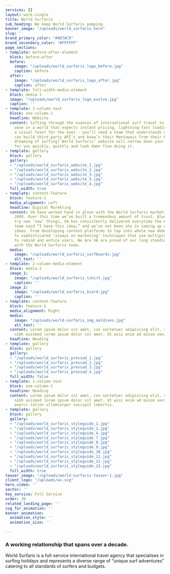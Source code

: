 ```yaml
---
services: []
layout: work-single
title: World Surfaris
sub_heading: We keep World Surfaris pumping
banner_image: "/uploads/world_surfaris_hero"
slug: ''
brand_primary_color: "#007AC9"
brand_secondary_color: "#FFFFFF"
page_sections:
- template: before-after-element
  block: before-after
  before:
    image: "/uploads/world_surfaris_logo_before.jpg"
    caption: before
  after:
    image: "/uploads/world_surfaris_logo_after.jpg"
    caption: after
- template: full-width-media-element
  block: media-1
  image: "/uploads/world_surfaris_logo_evolve.jpg"
  caption: ''
- template: 1-column-text
  block: one-column-1
  headline: Website
  content: Sifting through the nuances of international surf travel to find you dream
    wave in a world that expects instant pricing, lightning-fast loading not to mention
    a visual feast for the eyes - you’ll need a team that understands data hierarchy,
    can build third party API’s and know’s their Mentawais from their Maldives.<br>Still,
    dreaming of surfing? World Surfaris’ website will narrow down your dream wave
    for you quickly, quietly and look damn fine doing it.
- template: gallery
  block: gallery
  gallery:
  - "/uploads/world_surfaris_website_1.jpg"
  - "/uploads/world_surfaris_website_2.jpg"
  - "/uploads/world_surfaris_website_3.jpg"
  - "/uploads/world_surfaris_website_5.jpg"
  - "/uploads/world_surfaris_website_4.jpg"
  full_width: true
- template: content-feature
  block: feature-1
  media_alignment: Left
  headline: Digital Marekting
  content: VA have worked hand in glove with the World Surfaris marketing team since
    2009. Over this time we’ve built a tremendous amount of trust. Always ready to
    try new ‘new’ things, VA has consistently delivered everytime the World Surfaris
    team said “I have this idea…” and we’ve not been shy in coming up with our own
    ideas. From developing content platforms to tap into whole new demographics through
    to sophisticated ‘always on marketing’ techniques that use multiple trigger points
    to remind and entice users, We Are VA are proud of our long standing friendship
    with the World Surfaris team.
  media:
    image: "/uploads/world_surfaris_surfboards.jpg"
    alt_text: ''
- template: 2-column-media-element
  block: media-2
  image_1:
    image: "/uploads/world_surfaris_tshirt.jpg"
    caption: ''
  image_2:
    image: "/uploads/world_surfaris_bcard.jpg"
    caption: ''
- template: content-feature
  block: feature-1
  media_alignment: Right
  media:
    image: "/uploads/world-surfaris_img_maldives.jpg"
    alt_text: ''
  content: Lorem ipsum dolor sit amet, con sectetuer adipiscing elit, sed diam nonummy
    nibh euismod lorem ipsum dolor sit amet. Ut wisi enim ad minim veniam.
  headline: Heading
- template: gallery
  block: gallery
  gallery:
  - "/uploads/world_surfaris_pressad_1.jpg"
  - "/uploads/world_surfaris_pressad_2.jpg"
  - "/uploads/world_surfaris_pressad_3.jpg"
  - "/uploads/world_surfaris_pressad_4.jpg"
  full_width: false
- template: 1-column-text
  block: one-column-1
  headline: Heading
  content: Lorem ipsum dolor sit amet, con sectetuer adipiscing elit, sed diam nonummy
    nibh euismod lorem ipsum dolor sit amet. Ut wisi enim ad minim veniam, quis nostrud
    exerci tation ullamcorper suscipit lobortis.
- template: gallery
  block: gallery
  gallery:
  - "/uploads/world_surfaris_styleguide_1.jpg"
  - "/uploads/world_surfaris_styleguide_2.jpg"
  - "/uploads/world_surfaris_styleguide_4.jpg"
  - "/uploads/world_surfaris_styleguide_7.jpg"
  - "/uploads/world_surfaris_styleguide_8.jpg"
  - "/uploads/world_surfaris_styleguide_9.jpg"
  - "/uploads/world_surfaris_styleguide_10.jpg"
  - "/uploads/world_surfaris_styleguide_11.jpg"
  - "/uploads/world_surfaris_styleguide_12.jpg"
  - "/uploads/world_surfaris_styleguide_13.jpg"
  full_width: true
teaser_image: "/uploads/world-surfaris-teaser-1.jpg"
client_logo: "/uploads/ws.svg"
hero_video: ''
sector: ''
key_service: Full Service
order: 30
related_landing_page: ''
svg_for_animation: ''
banner_animation:
  animation_style: ''
  animation_size: ''

---
```

### **A working relationship that spans over a decade**.

World Surfaris is a full-service international travel agency that specialises in surfing holidays and represents a diverse range of “unique surf adventures” catering to all standards of surfers and budgets.